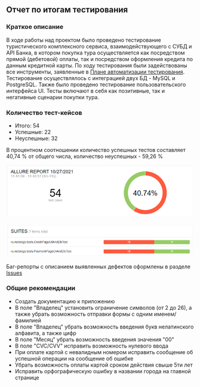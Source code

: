 ## Отчет по итогам тестирования
### Краткое описание
В ходе работы над проектом было проведено тестирование туристического комплексного сервиса, взаимодействующего с СУБД и API Банка, в котором покупка тура осуществляется как посредством прямой (дебетовой) оплаты, так и посредством оформления кредита по данным кредитной карты.
По ходу тестирования были задействованы все инструменты, заявленные в [Плане автоматизации тестирования](https://github.com/domainlover/QA-Diploma/blob/master/Plan.md).
Тестирование осуществлялось с интеграцией двух БД - MySQL и PostgreSQL. 
Также было проведено тестирование пользовательского интерфейса UI. 
Тесты включают в себя как позитивные, так и негативные сценарии покупки тура. 

### Количество тест-кейсов
* Итого: 54
* Успешные: 22
* Неуспешные: 32

В процентном соотношении количество успешных тестов составляет 40,74 % от общего числа, количество неуспешных - 59,26 %  

![](https://github.com/domainlover/QA-diploma/blob/master/test_report.png)

![](https://github.com/domainlover/QA-diploma/blob/master/test_report_suites.png)

Баг-репорты с описанием выявленных дефектов оформлены в разделе [Issues](https://github.com/domainlover/QA-Diploma/issues)

### Общие рекомендации
* Создать документацию к приложению
* В поле "Владелец" установить ограничение символов (от 2 до 26), а также убрать возможность отправки формы с одним именем/фамилией
* В поле "Владелец" убрать возможность введения букв нелатинского алфавита, а также цифр
* В поле "Месяц" убрать возможность введения значения "00"
* В поле "CVC/CVV" исправить возможность нулевого ввода
* При оплате картой с невалидным номером исправить сообщение об успешной операции на сообщение об ошибке 
* Убрать возможность оплаты картой сроком действия свыше 5ти лет
* Исправить орфографическую ошибку в названии города на главной странице
